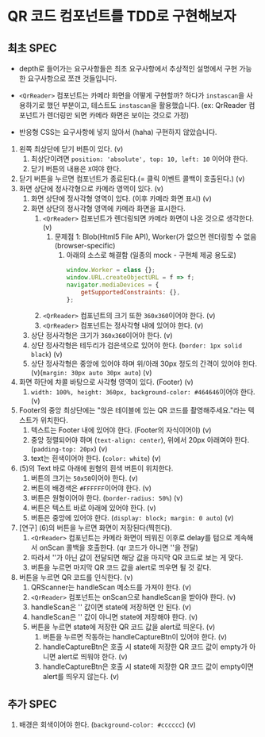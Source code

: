 # QR 코드 컴포넌트를 TDD로 구현해보자

## 최초 SPEC

* depth로 들어가는 요구사항들은 최초 요구사항에서 추상적인 설명에서 구현 가능한 요구사항으로 쪼갠 것들입니다.

* `<QrReader>` 컴포넌트는 카메라 화면을 어떻게 구현할까? 하다가 `instascan`을 사용하기로 했던 부분이고, 테스트도 `instascan`을 활용했습니다. (ex: QrReader 컴포넌트가 렌더링만 되면 카메라 화면은 보이는 것으로 가정)

* 반응형 CSS는 요구사항에 넣지 않아서 (haha) 구현하지 않았습니다.

1. 왼쪽 최상단에 닫기 버튼이 있다. (v)
    1. 최상단이려면 `position: 'absolute', top: 10, left: 10` 이어야 한다.
    2. 닫기 버튼의 내용은 `X`여야 한다.
2. 닫기 버튼을 누르면 컴포넌트가 종료된다.(= 클릭 이벤트 콜백이 호출된다.) (v)
3. 화면 상단에 정사각형으로 카메라 영역이 있다. (v)
    1. 화면 상단에 정사각형 영역이 있다. (이후 카메라 화면 표시) (v)
    2. 화면 상단의 정사각형 영역에 카메라 화면을 표시한다.
        1. `<QrReader>` 컴포넌트가 렌더링되면 카메라 화면이 나온 것으로 생각한다. (v)
            1. 문제점 1: Blob(Html5 File API), Worker(가 없으면 렌더링할 수 없음 (browser-specific)
                1. 아래의 소스로 해결함 (일종의 mock - 구현체 제공 용도로)
                    ```js
                    window.Worker = class {};
                    window.URL.createObjectURL = f => f;
                    navigator.mediaDevices = {
                        getSupportedConstraints: {},
                    };
                    ```
        2. `<QrReader>` 컴포넌트의 크기 또한 `360x360`이어야 한다. (v)
        3. `<QrReader>` 컴포넌트는 정사각형 내에 있어야 한다. (v)
    3. 상단 정사각형은 크기가 `360x360`이어야 한다. (v)
    4. 상단 정사각형은 테두리가 검은색으로 있어야 한다. (`border: 1px solid black`) (v)
    5. 상단 정사각형은 중앙에 있어야 하며 위/아래 30px 정도의 간격이 있어야 한다. (v)(`margin: 30px auto 30px auto`) (v)
4. 화면 하단에 챠콜 바탕으로 사각형 영역이 있다. (Footer) (v)
    1. `width: 100%, height: 360px, background-color: #464646`이어야 한다. (v)
5. Footer의 중앙 최상단에는 "앉은 테이블에 있는 QR 코드를 촬영해주세요."라는 텍스트가 위치한다.
    1. 텍스트는 Footer 내에 있어야 한다. (Footer의 자식이어야) (v)
    2. 중앙 정렬되어야 하며 (`text-align: center`), 위에서 20px 아래여야 한다. (`padding-top: 20px`) (v)
    3. text는 흰색이어야 한다. (`color: white`) (v)
6. (5)의 Text 바로 아래에 원형의 흰색 버튼이 위치한다.
    1. 버튼의 크기는 `50x50`이어야 한다. (v)
    2. 버튼의 배경색은 `#FFFFFF`이어야 한다. (v)
    3. 버튼은 원형이어야 한다. (`border-radius: 50%`) (v)
    4. 버튼은 텍스트 바로 아래에 있어야 한다. (v)
    5. 버튼은 중앙에 있어야 한다. (`display: block; margin: 0 auto`) (v)
7. [연구] (6)의 버튼을 누르면 화면이 저장된다(찍힌다).
    1. `<QrReader>` 컴포넌트는 카메라 화면이 띄워진 이후로 delay를 텀으로 계속해서 onScan 콜백을 호출한다. (qr 코드가 아니면 ''을 전달)
    2. 따라서 ''가 아닌 값이 전달되면 해당 값을 마지막 QR 코드로 보는 게 맞다.
    3. 버튼을 누르면 마지막 QR 코드 값을 alert로 띄우면 될 것 같다.
8. 버튼을 누르면 QR 코드를 인식한다. (v)
    1. QRScanner는 handleScan 메소드를 가져야 한다. (v)
    2. `<QrReader>` 컴포넌트는 onScan으로 handleScan을 받아야 한다. (v)
    3. handleScan은 '' 값이면 state에 저장하면 안 된다. (v)
    4. handleScan은 '' 값이 아니면 state에 저장해야 한다. (v)
    5. 버튼을 누르면 state에 저장한 QR 코드 값을 alert로 띄운다. (v)
        1. 버튼을 누르면 작동하는 handleCaptureBtn이 있어야 한다. (v)
        2. handleCaptureBtn은 호출 시 state에 저장한 QR 코드 값이 empty가 아니면 alert로 띄워야 한다. (v)
        3. handleCaptureBtn은 호출 시 state에 저장한 QR 코드 값이 empty이면 alert를 띄우지 않는다. (v)

## 추가 SPEC

1. 배경은 회색이어야 한다. (`background-color: #cccccc`) (v)
